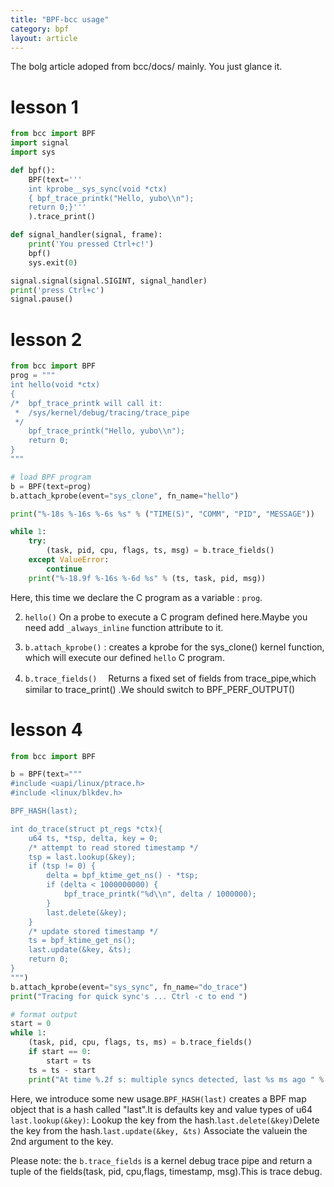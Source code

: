 ```yaml
---
title: "BPF-bcc usage"
category: bpf
layout: article
---
```


The bolg article adoped from bcc/docs/ mainly. You just glance it.

# lesson 1
```python
from bcc import BPF
import signal
import sys

def bpf():
    BPF(text='''
    int kprobe__sys_sync(void *ctx)
    { bpf_trace_printk("Hello, yubo\\n");
    return 0;}'''
    ).trace_print()

def signal_handler(signal, frame):
    print('You pressed Ctrl+c!')
    bpf()
    sys.exit(0)

signal.signal(signal.SIGINT, signal_handler)
print('press Ctrl+c')
signal.pause()
```

# lesson 2

```python
from bcc import BPF
prog = """
int hello(void *ctx)
{
/*  bpf_trace_printk will call it:
 *  /sys/kernel/debug/tracing/trace_pipe
 */
    bpf_trace_printk("Hello, yubo\\n");
    return 0;
}
"""

# load BPF program
b = BPF(text=prog)
b.attach_kprobe(event="sys_clone", fn_name="hello")

print("%-18s %-16s %-6s %s" % ("TIME(S)", "COMM", "PID", "MESSAGE"))

while 1:
    try:
        (task, pid, cpu, flags, ts, msg) = b.trace_fields()
    except ValueError:
        continue
    print("%-18.9f %-16s %-6d %s" % (ts, task, pid, msg))
```

Here, this time we declare the C program as a variable : ```prog```.

2. ```hello()``` On a probe to execute a C program defined here.Maybe you need add ```_always_inline``` function attribute to it.

3. `b.attach_kprobe()` : creates a kprobe for the sys_clone() kernel function, which will execute our defined `hello` C program.

4. ``b.trace_fields()`` 　Returns a fixed set of fields from trace_pipe,which similar to trace_print() .We should switch to BPF_PERF_OUTPUT()

# lesson 4

```python
from bcc import BPF

b = BPF(text="""
#include <uapi/linux/ptrace.h>
#include <linux/blkdev.h>

BPF_HASH(last);

int do_trace(struct pt_regs *ctx){
    u64 ts, *tsp, delta, key = 0;
    /* attempt to read stored timestamp */
    tsp = last.lookup(&key);
    if (tsp != 0) {
        delta = bpf_ktime_get_ns() - *tsp;
        if (delta < 1000000000) {
            bpf_trace_printk("%d\\n", delta / 1000000);
        }
        last.delete(&key);
    }
    /* update stored timestamp */
    ts = bpf_ktime_get_ns();
    last.update(&key, &ts);
    return 0;
}
""")
b.attach_kprobe(event="sys_sync", fn_name="do_trace")
print("Tracing for quick sync's ... Ctrl -c to end ")

# format output
start = 0
while 1:
    (task, pid, cpu, flags, ts, ms) = b.trace_fields()
    if start == 0:
        start = ts
    ts = ts - start
    print("At time %.2f s: multiple syncs detected, last %s ms ago " % (ts,ms))
```
Here, we introduce some new usage.```BPF_HASH(last)``` creates a BPF map object that is a hash called "last".It is defaults key and value types of u64
```last.lookup(&key)```: Lookup the key from the hash.```last.delete(&key)```Delete the key from the hash.``last.update(&key, &ts)`` Associate the valuein the 2nd argument to the key.

Please note: the ```b.trace_fields``` is a kernel debug trace pipe and return a tuple of the fields(task, pid, cpu,flags, timestamp, msg).This is trace debug.
